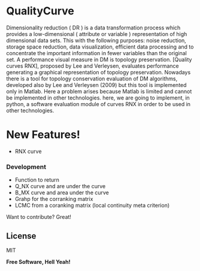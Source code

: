 # QualityCurve

Dimensionality reduction ( DR ) is a data transformation process which provides a low-dimensional ( attribute or variable ) representation of high dimensional data sets. This with the following purposes: noise reduction, storage space reduction, data visualization, efficient data processing and to concentrate the important information in fewer variables than the original set. A performance visual measure in DM is topology preservation. [Quality curves RNX], proposed by Lee and Verleysen, evaluates performance generating a graphical representation of topology preservation.  Nowadays there is a tool for topology conservation evaluation of DM algorithms, developed also by Lee and Verleysen (2009) but this tool is implemented only in Matlab. Here a problem arises because Matlab is limited and cannot be implemented in other technologies. here, we are going to implement, in python, a software evaluation module of curves RNX in order to be used in other technologies.

# New Features!
  - RNX curve
### Development
- Function to return
 - Q_NX curve and are under the curve
 - B_MX curve and area under the curve
 - Grahp for the corranking matrix
 - LCMC from a coranking matrix (local continuity meta criterion)

Want to contribute? Great!

License
----

MIT

**Free Software, Hell Yeah!**

[Quality_curves_RNX]: <https://www.sciencedirect.com/science/article/abs/pii/S0925231213001471?via%3Dihub>
